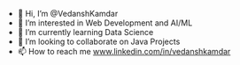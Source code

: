 - 👋 Hi, I’m @VedanshKamdar
- 👀 I’m interested in Web Development and AI/ML
- 🌱 I’m currently learning Data Science
- 💞️ I’m looking to collaborate on Java Projects
- 📫 How to reach me www.linkedin.com/in/vedanshkamdar

<!---
VedanshKamdar/VedanshKamdar is a ✨ special ✨ repository because its `README.md` (this file) appears on your GitHub profile.
You can click the Preview link to take a look at your changes.
--->

